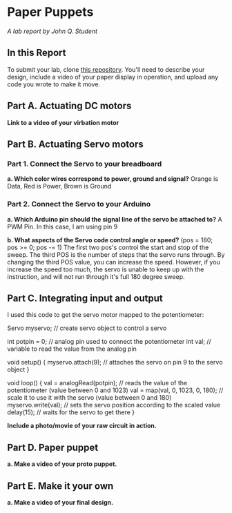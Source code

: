 # Paper Puppets

*A lab report by John Q. Student*

## In this Report

To submit your lab, clone [this repository](https://github.com/FAR-Lab/IDD-Fa18-Lab4). You'll need to describe your design, include a video of your paper display in operation, and upload any code you wrote to make it move.

## Part A. Actuating DC motors

**Link to a video of your virbation motor**

## Part B. Actuating Servo motors

### Part 1. Connect the Servo to your breadboard

**a. Which color wires correspond to power, ground and signal?**
Orange is Data, Red is Power, Brown is Ground

### Part 2. Connect the Servo to your Arduino

**a. Which Arduino pin should the signal line of the servo be attached to?**
     A PWM Pin. In this case, I am using pin 9
     
**b. What aspects of the Servo code control angle or speed?**
     (pos = 180; pos >= 0; pos -= 1) The first two pos's control the start and stop of the sweep. The third POS is the number of steps that the servo runs through. By changing the third POS value, you can increase the speed. However, if you increase the speed too much, the servo is unable to keep up with the instruction, and will not run through it's full 180 degree sweep.
     
## Part C. Integrating input and output

I used this code to get the servo motor mapped to the potentiometer: 

Servo myservo;  // create servo object to control a servo

int potpin = 0;  // analog pin used to connect the potentiometer
int val;    // variable to read the value from the analog pin

void setup() {
  myservo.attach(9);  // attaches the servo on pin 9 to the servo object
}

void loop() {
  val = analogRead(potpin);            // reads the value of the potentiometer (value between 0 and 1023)
  val = map(val, 0, 1023, 0, 180);     // scale it to use it with the servo (value between 0 and 180)
  myservo.write(val);                  // sets the servo position according to the scaled value
  delay(15);                           // waits for the servo to get there
}


**Include a photo/movie of your raw circuit in action.**

## Part D. Paper puppet

**a. Make a video of your proto puppet.**



## Part E. Make it your own

**a. Make a video of your final design.**
 
